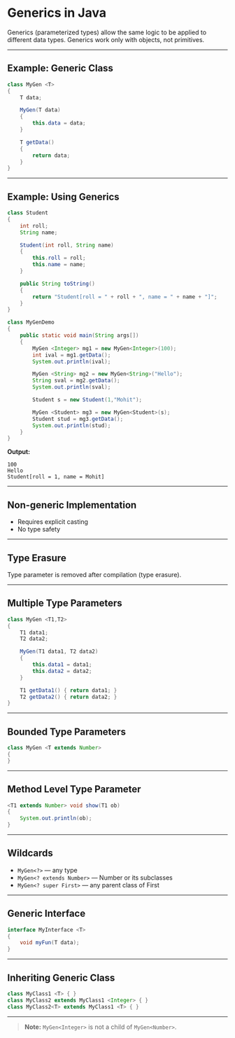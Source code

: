 # Generics in Java

Generics (parameterized types) allow the same logic to be applied to different data types. Generics work only with objects, not primitives.

---

## Example: Generic Class

```java
class MyGen <T>
{
    T data;

    MyGen(T data)
    {
        this.data = data;
    }

    T getData()
    {
        return data;
    }
}
```

---

## Example: Using Generics

```java
class Student
{
    int roll;
    String name;

    Student(int roll, String name)
    {
        this.roll = roll;
        this.name = name;
    }

    public String toString()
    {
        return "Student[roll = " + roll + ", name = " + name + "]";
    }
}

class MyGenDemo
{
    public static void main(String args[])
    {
        MyGen <Integer> mg1 = new MyGen<Integer>(100);
        int ival = mg1.getData();
        System.out.println(ival);

        MyGen <String> mg2 = new MyGen<String>("Hello");
        String sval = mg2.getData();
        System.out.println(sval);

        Student s = new Student(1,"Mohit");

        MyGen <Student> mg3 = new MyGen<Student>(s);
        Student stud = mg3.getData();
        System.out.println(stud);
    }
}
```

**Output:**
```
100
Hello
Student[roll = 1, name = Mohit]
```

---

## Non-generic Implementation

- Requires explicit casting
- No type safety

---

## Type Erasure

Type parameter is removed after compilation (type erasure).

---

## Multiple Type Parameters

```java
class MyGen <T1,T2>
{
    T1 data1;
    T2 data2;

    MyGen(T1 data1, T2 data2)
    {
        this.data1 = data1;
        this.data2 = data2;
    }

    T1 getData1() { return data1; }
    T2 getData2() { return data2; }
}
```

---

## Bounded Type Parameters

```java
class MyGen <T extends Number>
{
}
```

---

## Method Level Type Parameter

```java
<T1 extends Number> void show(T1 ob)
{
    System.out.println(ob);
}
```

---

## Wildcards

- `MyGen<?>` — any type
- `MyGen<? extends Number>` — Number or its subclasses
- `MyGen<? super First>` — any parent class of First

---

## Generic Interface

```java
interface MyInterface <T>
{
    void myFun(T data);
}
```

---

## Inheriting Generic Class

```java
class MyClass1 <T> { }
class MyClass2 extends MyClass1 <Integer> { }
class MyClass2<T> extends MyClass1 <T> { }
```

---

> **Note:** `MyGen<Integer>` is not a child of `MyGen<Number>`.
